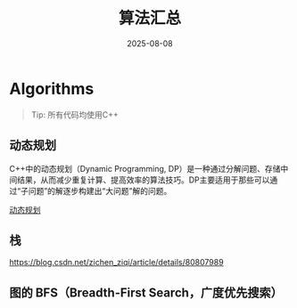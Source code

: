 ﻿---
layout: note
title: "算法汇总"
date: 2025-08-08
excerpt: "将我收集的所有算法汇总在这里。"
categories: algorithms
tags:
  - 算法
  - 图论
  - 贪心算法
---


# Algorithms

> Tip: 所有代码均使用C++

## 动态规划

C++中的动态规划（Dynamic Programming, DP）是一种通过分解问题、存储中间结果，从而减少重复计算、提高效率的算法技巧。DP主要适用于那些可以通过“子问题”的解逐步构建出“大问题”解的问题。

[动态规划](./算法/dp.md)


## 栈

https://blog.csdn.net/zichen_ziqi/article/details/80807989


## 图的 BFS（Breadth-First Search，广度优先搜索）